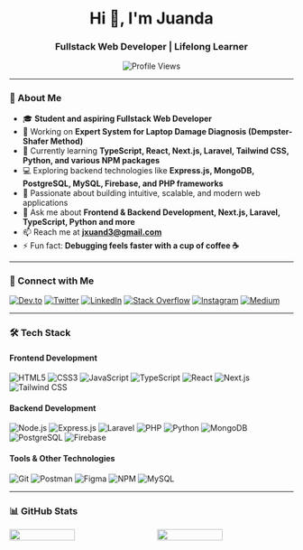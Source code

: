 <h1 align="center">Hi 👋, I'm Juanda</h1>
<h3 align="center">Fullstack Web Developer | Lifelong Learner</h3>

<p align="center">
  <img src="https://komarev.com/ghpvc/?username=juanda050&label=Profile%20views&color=0e75b6&style=flat" alt="Profile Views" />
</p>

---

### 🌟 About Me
- 🎓 **Student and aspiring Fullstack Web Developer**  
- 🔭 Working on **Expert System for Laptop Damage Diagnosis (Dempster-Shafer Method)**  
- 🌱 Currently learning **TypeScript, React, Next.js, Laravel, Tailwind CSS, Python, and various NPM packages**  
- 💻 Exploring backend technologies like **Express.js, MongoDB, PostgreSQL, MySQL, Firebase, and PHP frameworks**  
- 🚀 Passionate about building intuitive, scalable, and modern web applications  
- 💬 Ask me about **Frontend & Backend Development, Next.js, Laravel, TypeScript, Python and more**  
- 📫 Reach me at **jxuand3@gmail.com**  
- ⚡ Fun fact: **Debugging feels faster with a cup of coffee ☕**

---

### 🔗 Connect with Me
[![Dev.to](https://img.shields.io/badge/Dev.to-0A0A0A?style=for-the-badge&logo=devdotto&logoColor=white)](https://dev.to/juanda63)
[![Twitter](https://img.shields.io/badge/Twitter-1DA1F2?style=for-the-badge&logo=twitter&logoColor=white)](https://twitter.com/juanda_dez)
[![LinkedIn](https://img.shields.io/badge/LinkedIn-0077B5?style=for-the-badge&logo=linkedin&logoColor=white)](https://linkedin.com/in/juanda-194aa328a)
[![Stack Overflow](https://img.shields.io/badge/Stack%20Overflow-FE7A16?style=for-the-badge&logo=stackoverflow&logoColor=white)](https://stackoverflow.com/users/25330091)
[![Instagram](https://img.shields.io/badge/Instagram-E4405F?style=for-the-badge&logo=instagram&logoColor=white)](https://instagram.com/juanda_codez)
[![Medium](https://img.shields.io/badge/Medium-12100E?style=for-the-badge&logo=medium&logoColor=white)](https://medium.com/@jxuand)

---

### 🛠️ Tech Stack

#### **Frontend Development**  
![HTML5](https://img.shields.io/badge/HTML5-E34F26?style=for-the-badge&logo=html5&logoColor=white)
![CSS3](https://img.shields.io/badge/CSS3-1572B6?style=for-the-badge&logo=css3&logoColor=white)
![JavaScript](https://img.shields.io/badge/JavaScript-F7DF1E?style=for-the-badge&logo=javascript&logoColor=black)
![TypeScript](https://img.shields.io/badge/TypeScript-007ACC?style=for-the-badge&logo=typescript&logoColor=white)
![React](https://img.shields.io/badge/React-61DAFB?style=for-the-badge&logo=react&logoColor=black)
![Next.js](https://img.shields.io/badge/Next.js-000000?style=for-the-badge&logo=nextdotjs&logoColor=white)
![Tailwind CSS](https://img.shields.io/badge/Tailwind%20CSS-38B2AC?style=for-the-badge&logo=tailwind-css&logoColor=white)

#### **Backend Development**  
![Node.js](https://img.shields.io/badge/Node.js-339933?style=for-the-badge&logo=nodedotjs&logoColor=white)
![Express.js](https://img.shields.io/badge/Express.js-000000?style=for-the-badge&logo=express&logoColor=white)
![Laravel](https://img.shields.io/badge/Laravel-FF2D20?style=for-the-badge&logo=laravel&logoColor=white)
![PHP](https://img.shields.io/badge/PHP-777BB4?style=for-the-badge&logo=php&logoColor=white)
![Python](https://img.shields.io/badge/Python-3776AB?style=for-the-badge&logo=python&logoColor=white)
![MongoDB](https://img.shields.io/badge/MongoDB-47A248?style=for-the-badge&logo=mongodb&logoColor=white)
![PostgreSQL](https://img.shields.io/badge/PostgreSQL-336791?style=for-the-badge&logo=postgresql&logoColor=white)
![Firebase](https://img.shields.io/badge/Firebase-FFCA28?style=for-the-badge&logo=firebase&logoColor=black)

#### **Tools & Other Technologies**  
![Git](https://img.shields.io/badge/Git-F05032?style=for-the-badge&logo=git&logoColor=white)
![Postman](https://img.shields.io/badge/Postman-FF6C37?style=for-the-badge&logo=postman&logoColor=white)
![Figma](https://img.shields.io/badge/Figma-F24E1E?style=for-the-badge&logo=figma&logoColor=white)
![NPM](https://img.shields.io/badge/NPM-CB3837?style=for-the-badge&logo=npm&logoColor=white)
![MySQL](https://img.shields.io/badge/MySQL-4479A1?style=for-the-badge&logo=mysql&logoColor=white)

---

### 📊 GitHub Stats
<div style="display: flex; justify-content: space-between; text-align: justify;">
  <img src="https://github-profile-summary-cards.vercel.app/api/cards/repos-per-language?username=juanda050&theme=github_dark" width="48%">
  <img src="https://github-profile-summary-cards.vercel.app/api/cards/stats?username=juanda050&theme=github_dark" width="48%">
</div>

